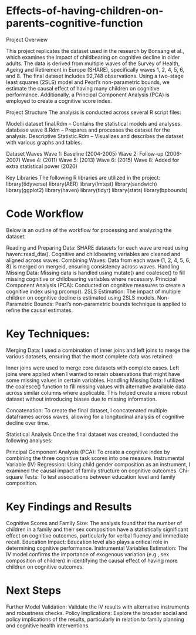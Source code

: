 # Effects-of-having-children-on-parents-cognitive-function

Project Overview

This project replicates the dataset used in the research by Bonsang et al., which examines the impact of childbearing on cognitive decline in older adults. The data is derived from multiple waves of the Survey of Health, Ageing and Retirement in Europe (SHARE), specifically waves 1, 2, 4, 5, 6, and 8. The final dataset includes 92,748 observations. Using a two-stage least squares (2SLS) model and Pearl’s non-parametric bounds, we estimate the causal effect of having many children on cognitive performance. Additionally, a Principal Component Analysis (PCA) is employed to create a cognitive score index.

Project Structure
The analysis is conducted across several R script files:

Modelli dataset final.Rdm – Contains the statistical models and analyses.
database wave 8.Rdm – Prepares and processes the dataset for the analysis.
Descriptive Statistic.Rdm – Visualizes and describes the dataset with various graphs and tables.

Dataset Waves
Wave 1: Baseline (2004-2005)
Wave 2: Follow-up (2006-2007)
Wave 4: (2011)
Wave 5: (2013)
Wave 6: (2015)
Wave 8: Added for extra statistical power (2020)

Key Libraries
The following R libraries are utilized in the project: 
library(tidyverse)
library(AER)
library(lmtest)
library(sandwich)
library(ggplot2)
library(haven)
library(tidyr)
library(stats)
library(bpbounds)

# Code Workflow

Below is an outline of the workflow for processing and analyzing the dataset:

Reading and Preparing Data:
SHARE datasets for each wave are read using haven::read_dta().
Cognitive and childbearing variables are cleaned and aligned across waves.
Combining Waves:
Data from each wave (1, 2, 4, 5, 6, 8) is merged on mergeid, ensuring consistency across waves.
Handling Missing Data:
Missing data is handled using mutate() and coalesce() to fill missing cognitive or childbearing variables where necessary.
Principal Component Analysis (PCA):
Conducted on cognitive measures to create a cognitive index using prcomp().
2SLS Estimation:
The impact of multiple children on cognitive decline is estimated using 2SLS models.
Non-Parametric Bounds:
Pearl’s non-parametric bounds technique is applied to refine the causal estimates.

# Key Techniques:
Merging Data: I used a combination of inner joins and left joins to merge the various datasets, ensuring that the most complete data was retained:

Inner joins were used to merge core datasets with complete cases.
Left joins were applied when I wanted to retain observations that might have some missing values in certain variables.
Handling Missing Data: I utilized the coalesce() function to fill missing values with alternative available data across similar columns where applicable. This helped create a more robust dataset without introducing biases due to missing information.

Concatenation: To create the final dataset, I concatenated multiple dataframes across waves, allowing for a longitudinal analysis of cognitive decline over time.

Statistical Analysis
Once the final dataset was created, I conducted the following analyses:

Principal Component Analysis (PCA): To create a cognitive index by combining the three cognitive task scores into one measure.
Instrumental Variable (IV) Regression: Using child gender composition as an instrument, I examined the causal impact of family structure on cognitive outcomes.
Chi-square Tests: To test associations between education level and family composition.

# Key Findings and Results
Cognitive Scores and Family Size: The analysis found that the number of children in a family and their sex composition have a statistically significant effect on cognitive outcomes, particularly for verbal fluency and immediate recall.
Education Impact: Education level also plays a critical role in determining cognitive performance.
Instrumental Variables Estimation: The IV model confirms the importance of exogenous variation (e.g., sex composition of children) in identifying the causal effect of having more children on cognitive outcomes.

# Next Steps
Further Model Validation: Validate the IV results with alternative instruments and robustness checks.
Policy Implications: Explore the broader social and policy implications of the results, particularly in relation to family planning and cognitive health interventions.
